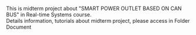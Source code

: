 This is midterm project about "SMART POWER OUTLET BASED ON CAN BUS" in Real-time Systems course.  
Details information, tutorials about midterm project, please access in Folder Document
